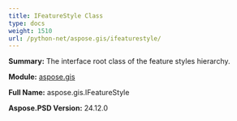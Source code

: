 ```yaml
---
title: IFeatureStyle Class
type: docs
weight: 1510
url: /python-net/aspose.gis/ifeaturestyle/
---
```


**Summary:** The interface root class of the feature styles hierarchy.

**Module:** [aspose.gis](/psd/python-net/aspose.gis/)

**Full Name:** aspose.gis.IFeatureStyle

**Aspose.PSD Version:** 24.12.0



